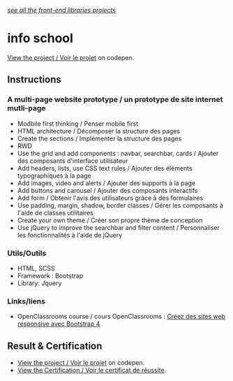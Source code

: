 *[see all the front-end libraries projects](https://github.com/s-manguy/projects/tree/main/front-end-libraries)*


# info school
[View the project / Voir le projet](https://codepen.io/s-manguy/full/gOWGzjx) on codepen.

## Instructions
### A multi-page website prototype / un prototype de site internet mutli-page
* Modbile first thinking / Penser mobile first
* HTML architecture / Décomposer la structure des pages
* Create the sections / Implémenter la structure des pages
* RWD
* Use the grid and add components : navbar, searchbar, cards / Ajouter des composants d'interface utilisateur
* Add headers, lists, use CSS text rules / Ajouter des éléments typographiques à la page
* Add images, video and alerts / Ajouter des supports à la page
* Add buttons and carousel / Ajouter des composants interactifs
* Add form / Obtenir l'avis des utilisateurs grâce à des formulaires
* Use padding, margin, shadow, border classes / Gérer les composants à l'aide de classes utilitaires
* Create your own theme / Créer son propre thème de conception
* Use jQuery to improve the searchbar and filter content / Personnaliser les fonctionnalités à l'aide de jQuery

### Utils/Outils
* HTML, SCSS
* Framework : Bootstrap
* Library: Jquery

### Links/liens
* OpenClassrooms course / cours OpenClassrooms : [Créez des sites web responsive avec Bootstrap 4](https://openclassrooms.com/fr/courses/6391096-creez-des-sites-web-responsive-avec-bootstrap-4)

## Result & Certification
* [View the project / Voir le projet](https://codepen.io/s-manguy/full/gOWGzjx) on codepen.
* [View the Certification / Voir le certificat de réussite](https://github.com/s-manguy/diploma/blob/main/WEB-DEVELOPPER/certificate-bootstrap-4-5100297731.pdf).
